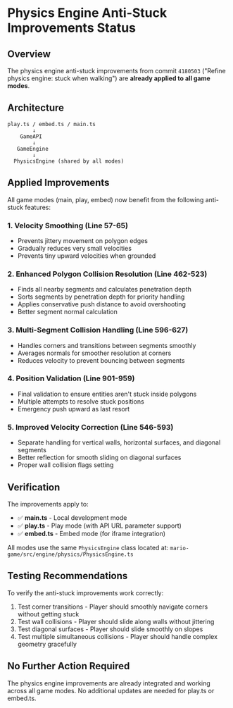 # Physics Engine Anti-Stuck Improvements Status

## Overview
The physics engine anti-stuck improvements from commit `4180503` ("Refine physics engine: stuck when walking") are **already applied to all game modes**.

## Architecture
```
play.ts / embed.ts / main.ts
        ↓
    GameAPI
        ↓
   GameEngine
        ↓
  PhysicsEngine (shared by all modes)
```

## Applied Improvements

All game modes (main, play, embed) now benefit from the following anti-stuck features:

### 1. Velocity Smoothing (Line 57-65)
- Prevents jittery movement on polygon edges
- Gradually reduces very small velocities
- Prevents tiny upward velocities when grounded

### 2. Enhanced Polygon Collision Resolution (Line 462-523)
- Finds all nearby segments and calculates penetration depth
- Sorts segments by penetration depth for priority handling
- Applies conservative push distance to avoid overshooting
- Better segment normal calculation

### 3. Multi-Segment Collision Handling (Line 596-627)
- Handles corners and transitions between segments smoothly
- Averages normals for smoother resolution at corners
- Reduces velocity to prevent bouncing between segments

### 4. Position Validation (Line 901-959)
- Final validation to ensure entities aren't stuck inside polygons
- Multiple attempts to resolve stuck positions
- Emergency push upward as last resort

### 5. Improved Velocity Correction (Line 546-593)
- Separate handling for vertical walls, horizontal surfaces, and diagonal segments
- Better reflection for smooth sliding on diagonal surfaces
- Proper wall collision flags setting

## Verification

The improvements apply to:
- ✅ **main.ts** - Local development mode
- ✅ **play.ts** - Play mode (with API URL parameter support)
- ✅ **embed.ts** - Embed mode (for iframe integration)

All modes use the same `PhysicsEngine` class located at:
`mario-game/src/engine/physics/PhysicsEngine.ts`

## Testing Recommendations

To verify the anti-stuck improvements work correctly:

1. Test corner transitions - Player should smoothly navigate corners without getting stuck
2. Test wall collisions - Player should slide along walls without jittering
3. Test diagonal surfaces - Player should slide smoothly on slopes
4. Test multiple simultaneous collisions - Player should handle complex geometry gracefully

## No Further Action Required

The physics engine improvements are already integrated and working across all game modes. No additional updates are needed for play.ts or embed.ts.